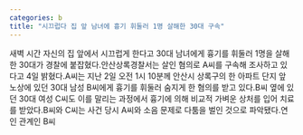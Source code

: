 ```yaml
---
categories: b
title: "시끄럽다 집 앞 남녀에 흉기 휘둘러 1명 살해한 30대 구속"
---
```

새벽 시간 자신의 집 앞에서 시끄럽게 한다고 30대 남녀에게 흉기를 휘둘러 1명을 살해한 30대가 경찰에 붙잡혔다.안산상록경찰서는 살인 혐의로 A씨를 구속해 조사하고 있다고 4일 밝혔다.A씨는 지난 2일 오전 1시 10분께 안산시 상록구의 한 아파트 단지 앞 노상에 있던 30대 남성 B씨에게 흉기를 휘둘러 숨지게 한 혐의를 받고 있다.B씨 옆에 있던 30대 여성 C씨도 이를 말리는 과정에서 흉기에 의해 비교적 가벼운 상처를 입어 치료를 받았다.B씨와 C씨는 사건 당시 A씨와 소음 문제로 다툼을 벌인 것으로 파악됐다.연인 관계인 B씨
